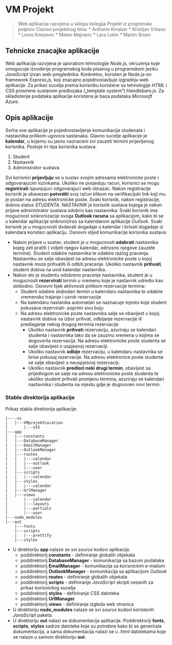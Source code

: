 # VM Projekt #

> Web aplikacija razvijena u sklopu kolegija *Projekt iz progranske potpore*
> Clanovi projektnog tima: * Antionio Kmaber
                           * Kristijan Vrbanc
                           * Lovro Knezevic
                           * Mateo Majnaric
                           * Lara Lokin
                           * Martin Srsen

## Tehnicke znacajke aplikacije ##

Web aplikacija razvijena je uporabom tehnologije *Node.js*, okruzenja koje omogucuje izvodenje programskog koda pisanog u programskom jeziku *JavaScript* izvan web-preglednika. Konkretno, koristen je Node.js-ov framework *Express.js*, koji znacajno pojednostavljuje izgradnju web aplikacije. Za prikaz sucelja prema korisniku koristene su tehnologije *HTML* i *CSS* prosirene sustavom predlozaka („template system“) *Handlebars.js*. 
Za skladistenje podataka aplikacije koristena je baza podataka *Microsoft Azure*.

## Opis aplikacije ##

Svrha ove aplikacije je pojednostavljenje komunikacije studenata i nastavnika prilikom ugovora sastanaka. Glavno sucelje aplikacije je **kalendar**, u kojemu su jasno naznaceni svi zauzeti termini prijavljenog korisnika. 
Postoje tri tipa korisnika sustava:
1. Student
2. Nastavnik
3. Administrator sustava

Svi korisnici **prijavljuju** se u sustav svojim adresama elektronicke poste i odgovarajucim lozinkama. Ukoliko ne posjeduju racun, korisnici se mogu **registrirati** ispunjujuci odgovarajuci web obrazac. Nakon registracije korisnik je obavezan **potvrditi** svoj račun klikom na verifikacijski link koji mu je poslan na adresu elektronicke poste.
Svaki korisnik, nakon registracije, dobiva status *STUDENTA*. *NASTAVNIK* je korisnik sustava kojega je nakon prijave administrator sustava odobrio kao nastavnika.
Svaki korisnik ima mogucnost sinkronizacije svoga **Outlook racuna** sa aplikacijom, kako bi se u kalendar aplikacije sinkronizirao sa kalendarom aplikacije *Outlook*. Svaki korisnik je u mogucnosti dodavati dogadaje u kalendar i brisati dogadaje iz kalendara koristeci aplikaciju.
Osnovni slijed komunikacije korisnika sustava:  
* Nakon prijave u sustav, student je u mogucnosti **odabrati** nastavnika kojeg zeli pratiti ( vidjeti njegov kalendar, odnosno njegove zauzete termine). Student odabire nastavnika te odabire razlog pracenja. Nastavniku se salje obavijest na adresu elektronicke poste u kojoj nastavnik moze prihvatiti ili odbiti pracenje. Ukoliko nastavnik **prihvati**, student dobiva na uvid kalendar nastavnika.
* Nakon sto je studentu odobreno pracenje nastavnika, student je u mogucnosti **rezervirati** termin u vremenu koje je nastavnik odredio kao slobodno. Osnovni tijek aktivnosti prilikom rezervacije termina:
   * Student odabire slobodan termin u kalendaru nastavnika te odabire vremensko trajanje i uzrok rezervacije
   * Na kalendaru nastanika automatski se naznacuje mjesto koje student pokusava rezervirati- poprimi sivu boju
   * Na adresu elektronicke poste nastavnika salje se obavijest u kojoj nastavnik dobiva na izbor prihvat, odbijanje rezervacije ili predlaganje nekog drugog termina rezervacije
        * Ukoliko nastavnik **prihvati** rezervaciju, azuriraju se kalendari studenta i nastavnika tako da se zauzmu vremena u kojima se dogovorila rezervacija. Na adresu elektronicke poste studenta se salje obavijest o uspjesnoj rezervaciji.
        * Ukoliko nastavnik **odbije** rezervaciju, u kalendaru nastavnika se brise pokusaj rezervacije. Na adresu elektronice poste studenta se salje obavijest o neuspjesnoj rezervaciji.
        * Ukoliko nastavnik **predlozi neki drugi termin**, obavijest sa prijedlogom se salje na adresu elektronicke poste studenta te ukoliko student prihvati promjenu termina, azuriraju se kalendari nastavnika i studenta na mjestu gdje je dogovoren novi termin.   

### Stablo direktorija aplikacije ###

Prikaz stabla direktorija aplikacije:
```
|---.vs
|   |---VMprojektLocation
|       |---v15
|---app
|   |---constants
|   |---DatabaseManager
|   |---EmailManager
|   |---OutlookManager
|   |---routes
|   |   |---calendar
|   |   |---outlook
|   |   |---user
|   |---scripts
|   |   |---calendar
|   |---styles
|   |   |---calendar
|   |---UrlManager
|   |---views
|       |---calendar
|       |---layouts
|       |---partials
|       |---user
|---node_modules
|---out
    |---fonts
    |---scripts
    |   |---prettify
    |---styles
```

* U direktoriju **app** nalaze se svi *source* kodovi aplikacije.
    * poddirektorij **constants** - definiranje globalih objekata
    * poddirektorij **DatabaseManager** - komunikacija sa bazom podataka
    * poddirektorij **EmailManager** - komunikacija sa korisnickim e-mailom
    * poddirektorij **OutlookManager** - komunikacija sa aplikacijom *Outlook*
    * poddirektorij **routes** - definiranje globalih objekata
    * poddirektorij **scripts** - definiranje *JavaScript* skripti vezanih za prikaz korisnickog sucelja
    * poddirektorij **styles** - definiranje *CSS* datoteka
    * poddirektorij **UrlManager** 
    * poddirektorij **views** - definiranje izgleda web stranica 
* U direktoriju **node_modules** nalaze se svi *source* kodovi koristenih *JavaScript* paketa.
* U direktoriju **out** nalazi se dokumentacija aplikacije. Poddirektoriji **fonts**, **scripts**, **styles** sadrze datoteke koje su potrebne kako bi se generirala dokumentacija, a sama dokumentacija nalazi se u *.html* datotekama koje se nalaze u samom direktoriju **out**. 